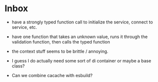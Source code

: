 # Inbox

- have a strongly typed function call to initialize the service, connect to service, etc.
- have one function that takes an unknown value, runs it through the validation function, then calls the typed function
- the context stuff seems to be brittle / annoying.
- I guess I do actually need some sort of di container or maybe a base class?

- Can we combine cacache with esbuild?
